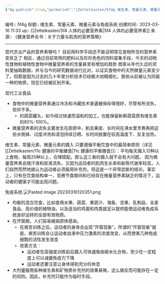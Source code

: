 ```yaml
---
{"dg-publish":true,"permalink":"/Zettelkasten/5f4g 维生素、常量元素、微量元素与免疫系统/","dgPassFrontmatter":true}
---
```


编号:: 5f4g
标题:: 维生素、常量元素、微量元素与免疫系统
创建时间:: 2023-03-16 11:33
up:: [[Zettelkasten/5f4 人体的必要营养素\|5f4 人体的必要营养素]]
来源:: 《健身营养全书：关于力量与肌肉的营养策略》

---
现代农业产品的营养素够吗？
目前用科学手段还不能证明常见食物所含的营养素变贫乏了
相反，通过目前常用的肥料以及形形色色的饲料富集手段，今天的动物性食物和植物性食物中微量营养素的含量甚至有增加的趋势
商家从年代久远的资料里抽取数据，并与当今的研究数据进行比对，以证实食物中的天然微量元素变少了。但那是因为过去的几十年里分析技术已经极大地精细化，那些从前被认为同属一种的物质，现在已经被区别开来。

现代工业食品
- 食物中的微量营养素通过冷冻和冷藏技术普遍被保存得很好，尽管有所流失，但并不多。
	- 的蔬菜罐头，如今经过快速而温和的加工，也能保留新鲜蔬菜原有维生素的80%-100%。
- 微量营养素的流失主要发生在厨房中，削去果皮、长时间在沸水里烹煮再把这些水倒掉、过度冲洗和浸泡持续日晒、长时间放置在较高温度下、反复加热。

维生素、常量元素、微量元素的摄入
只要遵循平衡饮食中的最简单原则（详见[[Zettelkasten/11c 健康的平衡膳食\|11c 健康的平衡膳食]]）：平均每天摄入12种以上食物，每周25种以上，合理搭配。那么这三者的摄入就不会有大问题。
因为微量营养素会随汗液和尿液流失，又因为运动者的肌肉生长率和新陈代谢率较高，人们自然而然地就认为运动者必须服用补充剂，但这是一个非常武断的结论。事实上，只有在饮食结构单一、竞赛节食期间和已经存在微量营养素缺乏的情况下，运动者的健康才可能出现问题。

免疫系统
![Pasted image 20230316120351.png](/img/user/attachment/Pasted%20image%2020230316120351.png)
- 均衡的混合饮食，比如食用水果、蔬菜、果蔬汁、海鱼、坚果、乳制品、全麦食品、高价值的植物油，以及适当的鸡蛋和肉类就足以提供能使运动者免疫系统良好运转的全部有效物质。
- 在开窗期，人们容易被病原体感染。
	- 在艰苦训练之后，运动者的身体会出现“开窗现象”。所谓的“开窗现象”就是，艰苦训练会让运动者血液中压力激素的浓度改变，从而使某几种免疫细胞的活性发生改变
	- 改善方法：
		- 运动者在高强度训练前后摄入可快速吸收碳水化合物，至少在一定程度上可以减缓免疫力下降
		- 运动者还要注意让身体得到充分的休息
- 大剂量服用各种维生素和矿物质补充剂的效果甚微，这么做反而可能存在一定的风险。因此，补充剂只能作为临时手段。